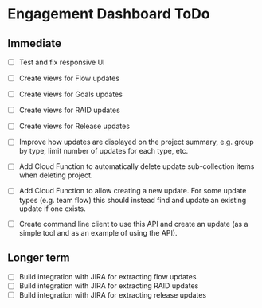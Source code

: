 # Engagement Dashboard ToDo

## Immediate

- [ ] Test and fix responsive UI

- [ ] Create views for Flow updates
- [ ] Create views for Goals updates
- [ ] Create views for RAID updates
- [ ] Create views for Release updates

- [ ] Improve how updates are displayed on the project summary, e.g. group
      by type, limit number of updates for each type, etc.

- [ ] Add Cloud Function to automatically delete update sub-collection items
      when deleting project.

- [ ] Add Cloud Function to allow creating a new update. For some update types
      (e.g. team flow) this should instead find and update an existing update
      if one exists.
- [ ] Create command line client to use this API and create an update (as a
      simple tool and as an example of using the API).


## Longer term

- [ ] Build integration with JIRA for extracting flow updates
- [ ] Build integration with JIRA for extracting RAID updates
- [ ] Build integration with JIRA for extracting release updates